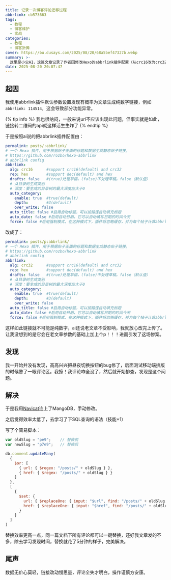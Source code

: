 ```yaml
---
title: 记录一次博客评论迁移过程
abbrlink: cb573663
tags:
  - 教程
  - 博客维护
  - 实战
categories:
  - 教程
  - 博客折腾
cover: https://bu.dusays.com/2025/08/20/68a5bef47327b.webp
summary: >-
  这里是小尘AI，这篇文章记录了作者因修改Hexo的abbrlink插件配置（从crc16改为crc32并添加前缀p）导致博客评论链接错误而几乎丢失所有评论的经历。起因是插件默认生成纯数字链接引发功能异常，修改后意外影响了旧文章的链接结构。作者通过Navicat连接MongoDB，学习SQL语法并编写脚本批量更新评论的url和href字段，高效解决了问题，强调了数据备份和操作谨慎的重要性。
date: 2025-08-20 20:07:47
---
```


## 起因

我使用abbrlink插件默认参数设置发现有概率为文章生成纯数字链接，例如``abbrlink: 114514``，这会导致部分功能异常。

{% tip info %}
我也很纳闷，一般来说url不应该出现此问题，但事实就是如此，链接转二维码的api就这样活生生炸了
{% endtip %}

于是按照ai说的把abbrlink插件配置由：
```yml
permalink: posts/:abbrlink/
# 一个 Hexo 插件，用于根据帖子正面的标题和数据生成静态帖子链接。
# https://github.com/rozbo/hexo-abbrlink
# abbrlink config
abbrlink:
  alg: crc16      #support crc16(default) and crc32
  rep: hex        #support dec(default) and hex
  drafts: false   #(true)处理草稿，(false)不处理草稿。false（默认值）
  # 从目录树生成类别
  # 深度：要生成的目录树的最大深度应大于0
  auto_category:
    enable: true  #true(default)
    depth:        #3(default)
    over_write: false 
  auto_title: false #启用自动标题，可以按路径自动填充标题
  auto_date: false #启用自动日期，它可以自动填写日期的时间今天
  force: false #启用强制模式，在这种模式下，插件将忽略缓存，并为每个帖子计算abbrlink，即使它已经有了abbrlink。
```
改成了：
```yml
permalink: posts/p:abbrlink/
# 一个 Hexo 插件，用于根据帖子正面的标题和数据生成静态帖子链接。
# https://github.com/rozbo/hexo-abbrlink
# abbrlink config
abbrlink:
  alg: crc32      #support crc16(default) and crc32
  rep: hex        #support dec(default) and hex
  drafts: false   #(true)处理草稿，(false)不处理草稿。false（默认值）
  # 从目录树生成类别
  # 深度：要生成的目录树的最大深度应大于0
  auto_category:
    enable: true  #true(default)
    depth:        #3(default)
    over_write: false 
  auto_title: false #启用自动标题，可以按路径自动填充标题
  auto_date: false #启用自动日期，它可以自动填写日期的时间今天
  force: false #启用强制模式，在这种模式下，插件将忽略缓存，并为每个帖子计算abbrlink，即使它已经有了abbrlink。
```

这样如此链接就不可能是纯数字，ai还说老文章不受影响，我就放心改完上传了。让我没想到的是它会在老文章参数的基础上加上个p！！！进而引发了这场惨案。

## 发现

我一开始并没有发现，高高兴兴把昼夜切换按钮的bug修了，后面测试移动端排版的时候瞥了一眼评论区。我擦！我评论咋全没了，然后就开始排查，发现是这个问题。

## 解决

于是我用[Navicat](https://www.navicat.com.cn/)连上了MangoDB，手动修改。

之后觉得效率太低了，去学习了下SQL查询的语法（技能+1）

写了个简易脚本：

```js
var oldSlug = "pe9";    // 替换前
var newSlug = "p7e9";   // 替换后

db.comment.updateMany(
  { 
    $or: [
      { url: { $regex: "/posts/" + oldSlug } },
      { href: { $regex: "/posts/" + oldSlug } }
    ]
  },
  [
    {
      $set: {
        url: { $replaceOne: { input: "$url", find: "/posts/" + oldSlug, replacement: "/posts/" + newSlug } },
        href: { $replaceOne: { input: "$href", find: "/posts/" + oldSlug, replacement: "/posts/" + newSlug } }
      }
    }
  ]
)
```

替换效率更高一点，同一篇文档下所有评论都可以一键替换，还好我文章发的不多，除去学习发现时间，替换就花了5分钟的样子，完美解决。

## 尾声

数据无价心莫轻，链接改动慢思量，评论全失才明白，操作谨慎方安康。